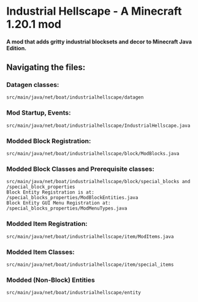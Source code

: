 # Industrial Hellscape - A Minecraft 1.20.1 mod
#### A mod that adds gritty industrial blocksets and decor to Minecraft Java Edition.
 
## Navigating the files:

### Datagen classes: 
    src/main/java/net/boat/industrialhellscape/datagen

### Mod Startup, Events:
    src/main/java/net/boat/industrialhellscape/IndustrialHellscape.java

### Modded Block Registration:
    src/main/java/net/boat/industrialhellscape/block/ModBlocks.java

### Modded Block Classes and Prerequisite classes:
    src/main/java/net/boat/industrialhellscape/block/special_blocks and /special_block_properties
    Block Entity Registration is at: /special_blocks_properties/ModBlockEntities.java
    Block Entity GUI Menu Registration at: /special_blocks_properties/ModMenuTypes.java

### Modded Item Registration:
    src/main/java/net/boat/industrialhellscape/item/ModItems.java

### Modded Item Classes:
    src/main/java/net/boat/industrialhellscape/item/special_items

### Modded (Non-Block) Entities
    src/main/java/net/boat/industrialhellscape/entity

